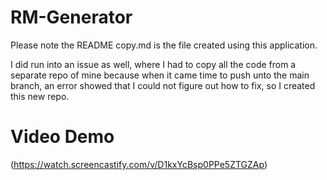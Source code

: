 # RM-Generator

Please note the README copy.md is the file created using this application. 

I did run into an issue as well, where I had to copy all the code from a separate repo of mine because when it came time to push unto the main branch, an error showed that I could not figure out how to fix, so I created this new repo.

# Video Demo
(https://watch.screencastify.com/v/D1kxYcBsp0PPe5ZTGZAp)